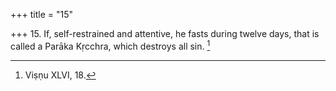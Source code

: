 +++
title = "15"

+++
15. If, self-restrained and attentive, he fasts during twelve days, that is called a Parāka Kṛcchra, which destroys all sin. [^12] 


[^12]:  Viṣṇu XLVI, 18.
